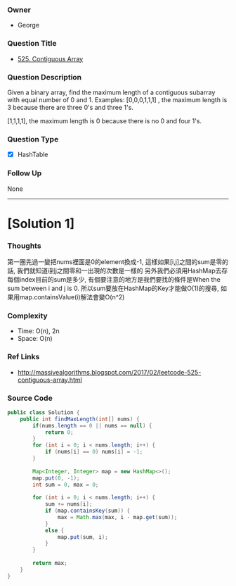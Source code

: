 ### Owner
- George

### Question Title
- [525. Contiguous Array](https://leetcode.com/problems/contiguous-array/?tab=Description)

### Question Description
Given a binary array, find the maximum length of a contiguous subarray with equal number of 0 and 1.
Examples: 
[0,0,0,1,1,1] , the maximum length is 3 because there are three 0's and three 1's. 

[1,1,1,1], the maximum length is 0 because there is no 0 and four 1's. 


### Question Type
- [x] HashTable

### Follow Up
None

---------------------------------------------------------------------------
# [Solution 1] 


### Thoughts
第一圈先過一變把nums裡面是0的element換成-1, 這樣如果[i,j]之間的sum是零的話, 我們就知道i到j之間零和一出現的次數是一樣的
另外我們必須用HashMap去存每個index目前的sum是多少, 有個要注意的地方是我們要找的條件是When the sum between i and j is 0. 
所以sum要放在HashMap的Key才能做O(1)的搜尋, 如果用map.containsValue(i)解法會變O(n^2)


### Complexity
- Time: O(n), 2n
- Space: O(n)


### Ref Links
- http://massivealgorithms.blogspot.com/2017/02/leetcode-525-contiguous-array.html

### Source Code
```java
public class Solution {
    public int findMaxLength(int[] nums) {
        if(nums.length == 0 || nums == null) {
            return 0;
        }
        for (int i = 0; i < nums.length; i++) {
            if (nums[i] == 0) nums[i] = -1;
        }
        
        Map<Integer, Integer> map = new HashMap<>();
        map.put(0, -1);
        int sum = 0, max = 0;
        
        for (int i = 0; i < nums.length; i++) {
            sum += nums[i];
            if (map.containsKey(sum)) {
                max = Math.max(max, i - map.get(sum));
            }
            else {
                map.put(sum, i);
            }
        }
        
        return max;
    }
}

```

